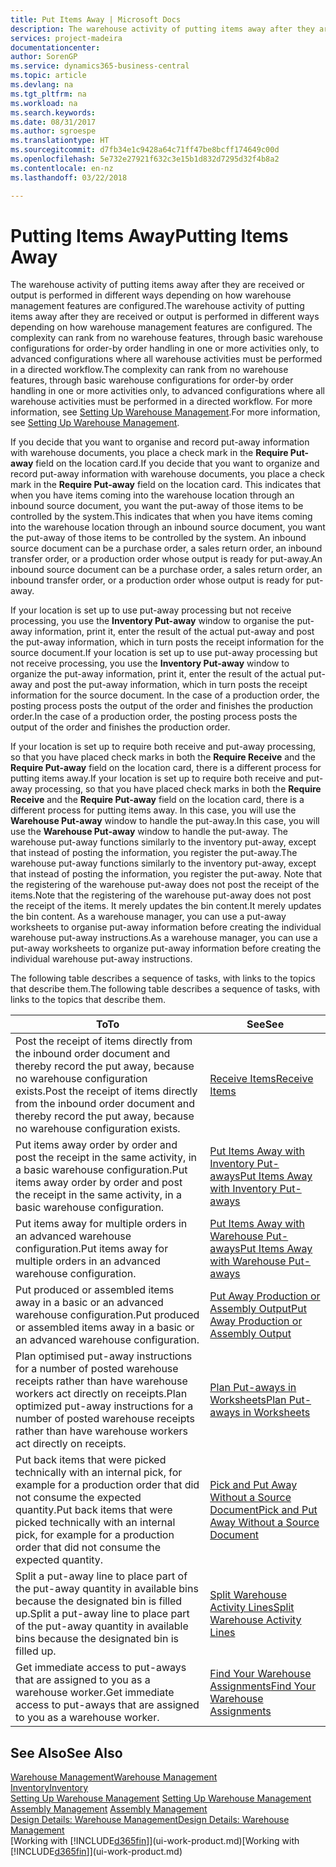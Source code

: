 ```yaml
---
title: Put Items Away | Microsoft Docs
description: The warehouse activity of putting items away after they are received or output is performed in different ways depending on how warehouse management features are configured.
services: project-madeira
documentationcenter: 
author: SorenGP
ms.service: dynamics365-business-central
ms.topic: article
ms.devlang: na
ms.tgt_pltfrm: na
ms.workload: na
ms.search.keywords: 
ms.date: 08/31/2017
ms.author: sgroespe
ms.translationtype: HT
ms.sourcegitcommit: d7fb34e1c9428a64c71ff47be8bcff174649c00d
ms.openlocfilehash: 5e732e27921f632c3e15b1d832d7295d32f4b8a2
ms.contentlocale: en-nz
ms.lasthandoff: 03/22/2018

---
```

# <a name="putting-items-away"></a><span data-ttu-id="55dff-103">Putting Items Away</span><span class="sxs-lookup"><span data-stu-id="55dff-103">Putting Items Away</span></span>
<span data-ttu-id="55dff-104">The warehouse activity of putting items away after they are received or output is performed in different ways depending on how warehouse management features are configured.</span><span class="sxs-lookup"><span data-stu-id="55dff-104">The warehouse activity of putting items away after they are received or output is performed in different ways depending on how warehouse management features are configured.</span></span> <span data-ttu-id="55dff-105">The complexity can rank from no warehouse features, through basic warehouse configurations for order-by order handling in one or more activities only, to advanced configurations where all warehouse activities must be performed in a directed workflow.</span><span class="sxs-lookup"><span data-stu-id="55dff-105">The complexity can rank from no warehouse features, through basic warehouse configurations for order-by order handling in one or more activities only, to advanced configurations where all warehouse activities must be performed in a directed workflow.</span></span> <span data-ttu-id="55dff-106">For more information, see [Setting Up Warehouse Management](warehouse-setup-warehouse.md).</span><span class="sxs-lookup"><span data-stu-id="55dff-106">For more information, see [Setting Up Warehouse Management](warehouse-setup-warehouse.md).</span></span>

<span data-ttu-id="55dff-107">If you decide that you want to organise and record put-away information with warehouse documents, you place a check mark in the **Require Put-away** field on the location card.</span><span class="sxs-lookup"><span data-stu-id="55dff-107">If you decide that you want to organize and record put-away information with warehouse documents, you place a check mark in the **Require Put-away** field on the location card.</span></span> <span data-ttu-id="55dff-108">This indicates that when you have items coming into the warehouse location through an inbound source document, you want the put-away of those items to be controlled by the system.</span><span class="sxs-lookup"><span data-stu-id="55dff-108">This indicates that when you have items coming into the warehouse location through an inbound source document, you want the put-away of those items to be controlled by the system.</span></span> <span data-ttu-id="55dff-109">An inbound source document can be a purchase order, a sales return order, an inbound transfer order, or a production order whose output is ready for put-away.</span><span class="sxs-lookup"><span data-stu-id="55dff-109">An inbound source document can be a purchase order, a sales return order, an inbound transfer order, or a production order whose output is ready for put-away.</span></span>  

<span data-ttu-id="55dff-110">If your location is set up to use put-away processing but not receive processing, you use the **Inventory Put-away** window to organise the put-away information, print it, enter the result of the actual put-away and post the put-away information, which in turn posts the receipt information for the source document.</span><span class="sxs-lookup"><span data-stu-id="55dff-110">If your location is set up to use put-away processing but not receive processing, you use the **Inventory Put-away** window to organize the put-away information, print it, enter the result of the actual put-away and post the put-away information, which in turn posts the receipt information for the source document.</span></span> <span data-ttu-id="55dff-111">In the case of a production order, the posting process posts the output of the order and finishes the production order.</span><span class="sxs-lookup"><span data-stu-id="55dff-111">In the case of a production order, the posting process posts the output of the order and finishes the production order.</span></span>

<span data-ttu-id="55dff-112">If your location is set up to require both receive and put-away processing, so that you have placed check marks in both the **Require Receive** and the **Require Put-away** field on the location card, there is a different process for putting items away.</span><span class="sxs-lookup"><span data-stu-id="55dff-112">If your location is set up to require both receive and put-away processing, so that you have placed check marks in both the **Require Receive** and the **Require Put-away** field on the location card, there is a different process for putting items away.</span></span> <span data-ttu-id="55dff-113">In this case, you will use the **Warehouse Put-away** window to handle the put-away.</span><span class="sxs-lookup"><span data-stu-id="55dff-113">In this case, you will use the **Warehouse Put-away** window to handle the put-away.</span></span> <span data-ttu-id="55dff-114">The warehouse put-away functions similarly to the inventory put-away, except that instead of posting the information, you register the put-away.</span><span class="sxs-lookup"><span data-stu-id="55dff-114">The warehouse put-away functions similarly to the inventory put-away, except that instead of posting the information, you register the put-away.</span></span> <span data-ttu-id="55dff-115">Note that the registering of the warehouse put-away does not post the receipt of the items.</span><span class="sxs-lookup"><span data-stu-id="55dff-115">Note that the registering of the warehouse put-away does not post the receipt of the items.</span></span> <span data-ttu-id="55dff-116">It merely updates the bin content.</span><span class="sxs-lookup"><span data-stu-id="55dff-116">It merely updates the bin content.</span></span> <span data-ttu-id="55dff-117">As a warehouse manager, you can use a put-away worksheets to organise put-away information before creating the individual warehouse put-away instructions.</span><span class="sxs-lookup"><span data-stu-id="55dff-117">As a warehouse manager, you can use a put-away worksheets to organize put-away information before creating the individual warehouse put-away instructions.</span></span>

<span data-ttu-id="55dff-118">The following table describes a sequence of tasks, with links to the topics that describe them.</span><span class="sxs-lookup"><span data-stu-id="55dff-118">The following table describes a sequence of tasks, with links to the topics that describe them.</span></span>   

|<span data-ttu-id="55dff-119">**To**</span><span class="sxs-lookup"><span data-stu-id="55dff-119">**To**</span></span>|<span data-ttu-id="55dff-120">**See**</span><span class="sxs-lookup"><span data-stu-id="55dff-120">**See**</span></span>|  
|------------|-------------|  
|<span data-ttu-id="55dff-121">Post the receipt of items directly from the inbound order document and thereby record the put away, because no warehouse configuration exists.</span><span class="sxs-lookup"><span data-stu-id="55dff-121">Post the receipt of items directly from the inbound order document and thereby record the put away, because no warehouse configuration exists.</span></span>|[<span data-ttu-id="55dff-122">Receive Items</span><span class="sxs-lookup"><span data-stu-id="55dff-122">Receive Items</span></span>](warehouse-how-receive-items.md)|  
|<span data-ttu-id="55dff-123">Put items away order by order and post the receipt in the same activity, in a basic warehouse configuration.</span><span class="sxs-lookup"><span data-stu-id="55dff-123">Put items away order by order and post the receipt in the same activity, in a basic warehouse configuration.</span></span>|[<span data-ttu-id="55dff-124">Put Items Away with Inventory Put-aways</span><span class="sxs-lookup"><span data-stu-id="55dff-124">Put Items Away with Inventory Put-aways</span></span>](warehouse-how-to-put-items-away-with-inventory-put-aways.md)|  
|<span data-ttu-id="55dff-125">Put items away for multiple orders in an advanced warehouse configuration.</span><span class="sxs-lookup"><span data-stu-id="55dff-125">Put items away for multiple orders in an advanced warehouse configuration.</span></span>|[<span data-ttu-id="55dff-126">Put Items Away with Warehouse Put-aways</span><span class="sxs-lookup"><span data-stu-id="55dff-126">Put Items Away with Warehouse Put-aways</span></span>](warehouse-how-to-put-items-away-with-warehouse-put-aways.md)|  
|<span data-ttu-id="55dff-127">Put produced or assembled items away in a basic or an advanced warehouse configuration.</span><span class="sxs-lookup"><span data-stu-id="55dff-127">Put produced or assembled items away in a basic or an advanced warehouse configuration.</span></span>|[<span data-ttu-id="55dff-128">Put Away Production or Assembly Output</span><span class="sxs-lookup"><span data-stu-id="55dff-128">Put Away Production or Assembly Output</span></span>](warehouse-how-to-put-away-production-output.md)|
|<span data-ttu-id="55dff-129">Plan optimised put-away instructions for a number of posted warehouse receipts rather than have warehouse workers act directly on receipts.</span><span class="sxs-lookup"><span data-stu-id="55dff-129">Plan optimized put-away instructions for a number of posted warehouse receipts rather than have warehouse workers act directly on receipts.</span></span>|[<span data-ttu-id="55dff-130">Plan Put-aways in Worksheets</span><span class="sxs-lookup"><span data-stu-id="55dff-130">Plan Put-aways in Worksheets</span></span>](warehouse-how-to-plan-put-aways-in-worksheets.md)|  
|<span data-ttu-id="55dff-131">Put back items that were picked technically with an internal pick, for example for a production order that did not consume the expected quantity.</span><span class="sxs-lookup"><span data-stu-id="55dff-131">Put back items that were picked technically with an internal pick, for example for a production order that did not consume the expected quantity.</span></span>|[<span data-ttu-id="55dff-132">Pick and Put Away Without a Source Document</span><span class="sxs-lookup"><span data-stu-id="55dff-132">Pick and Put Away Without a Source Document</span></span>](warehouse-how-to-create-put-aways-from-internal-put-aways.md)|
|<span data-ttu-id="55dff-133">Split a put-away line to place part of the put-away quantity in available bins because the designated bin is filled up.</span><span class="sxs-lookup"><span data-stu-id="55dff-133">Split a put-away line to place part of the put-away quantity in available bins because the designated bin is filled up.</span></span>|[<span data-ttu-id="55dff-134">Split Warehouse Activity Lines</span><span class="sxs-lookup"><span data-stu-id="55dff-134">Split Warehouse Activity Lines</span></span>](warehouse-how-to-split-warehouse-activity-lines.md)|
|<span data-ttu-id="55dff-135">Get immediate access to put-aways that are assigned to you as a warehouse worker.</span><span class="sxs-lookup"><span data-stu-id="55dff-135">Get immediate access to put-aways that are assigned to you as a warehouse worker.</span></span>|[<span data-ttu-id="55dff-136">Find Your Warehouse Assignments</span><span class="sxs-lookup"><span data-stu-id="55dff-136">Find Your Warehouse Assignments</span></span>](warehouse-how-to-find-your-warehouse-assignments.md)|    

## <a name="see-also"></a><span data-ttu-id="55dff-137">See Also</span><span class="sxs-lookup"><span data-stu-id="55dff-137">See Also</span></span>  
[<span data-ttu-id="55dff-138">Warehouse Management</span><span class="sxs-lookup"><span data-stu-id="55dff-138">Warehouse Management</span></span>](warehouse-manage-warehouse.md)  
[<span data-ttu-id="55dff-139">Inventory</span><span class="sxs-lookup"><span data-stu-id="55dff-139">Inventory</span></span>](inventory-manage-inventory.md)  
<span data-ttu-id="55dff-140">[Setting Up Warehouse Management](warehouse-setup-warehouse.md)   </span><span class="sxs-lookup"><span data-stu-id="55dff-140">[Setting Up Warehouse Management](warehouse-setup-warehouse.md)   </span></span>  
<span data-ttu-id="55dff-141">[Assembly Management](assembly-assemble-items.md)  </span><span class="sxs-lookup"><span data-stu-id="55dff-141">[Assembly Management](assembly-assemble-items.md)  </span></span>  
[<span data-ttu-id="55dff-142">Design Details: Warehouse Management</span><span class="sxs-lookup"><span data-stu-id="55dff-142">Design Details: Warehouse Management</span></span>](design-details-warehouse-management.md)  
<span data-ttu-id="55dff-143">[Working with [!INCLUDE[d365fin](includes/d365fin_md.md)]](ui-work-product.md)</span><span class="sxs-lookup"><span data-stu-id="55dff-143">[Working with [!INCLUDE[d365fin](includes/d365fin_md.md)]](ui-work-product.md)</span></span>  


